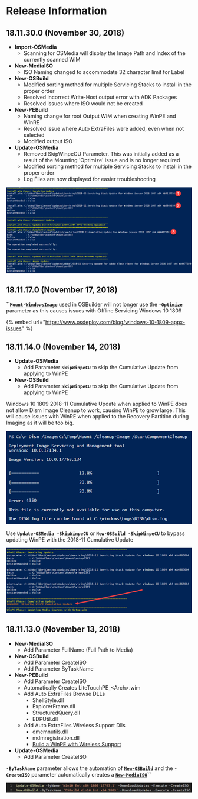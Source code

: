 # Release Information

## 18.11.30.0 \(November 30, 2018\)

* **Import-OSMedia**
  * Scanning for OSMedia will display the Image Path and Index of the currently scanned WIM
* **New-MediaISO**
  * ISO Naming changed to accommodate 32 character limit for Label
* **New-OSBuild**
  * Modified sorting method for multiple Servicing Stacks to install in the proper order
  * Resolved incorrect Write-Host output error with ADK Packages
  * Resolved issues where ISO would not be created
* **New-PEBuild**
  * Naming change for root Output WIM when creating WinPE and WinRE
  * Resolved issue where Auto ExtraFiles were added, even when not selected
  * Modified output ISO
* **Update-OSMedia**
  * Removed SkipWinpeCU Parameter.  This was initially added as a result of the Mounting 'Optimize' issue and is no longer required
  * Modified sorting method for multiple Servicing Stacks to install in the proper order
  * Log Files are now displayed for easier troubleshooting

![](../../.gitbook/assets/2018-11-30_13-06-45.png)

## 18.11.17.0 \(November 17, 2018\)

**\`\`**[**`Mount-WindowsImage`**](https://docs.microsoft.com/en-us/powershell/module/dism/mount-windowsimage?view=win10-ps) used in OSBuilder will not longer use the **`-Optimize`** parameter as this causes issues with Offline Servicing Windows 10 1809

{% embed url="https://www.osdeploy.com/blog/windows-10-1809-appx-issues" %}

## 18.11.14.0 \(November 14, 2018\)

* **Update-OSMedia**
  * Add Parameter **`SkipWinpeCU`** to skip the Cumulative Update from applying to WinPE
* **New-OSBuild**
  * Add Parameter **`SkipWinpeCU`** to skip the Cumulative Update from applying to WinPE

Windows 10 1809 2018-11 Cumulative Update when applied to WinPE does not allow Dism Image Cleanup to work, causing WinPE to grow large.  This will cause issues with WinRE when applied to the Recovery Partition during Imaging as it will be too big.  

![](../../.gitbook/assets/2018-11-14_2-51-14.png)

Use **`Update-OSMedia -SkipWinpeCU`** or **`New-OSBuild -SkipWinpeCU`** to bypass updating WinPE with the 2018-11 Cumulative Update

![](../../.gitbook/assets/2018-11-14_10-41-41.png)

## 18.11.13.0 \(November 13, 2018\)

* **New-MediaISO**
  * Add Parameter FullName \(Full Path to Media\)
* **New-OSBuild**
  * Add Parameter CreateISO
  * Add Parameter ByTaskName
* **New-PEBuild**
  * Add Parameter CreateISO
  * Automatically Creates LiteTouchPE\_&lt;Arch&gt;.wim
  * Add Auto ExtraFiles Browse DLLs
    * ShellStyle.dll
    * ExplorerFrame.dll
    * StructuredQuery.dll
    * EDPUtil.dll
  * Add Auto ExtraFiles Wireless Support Dlls
    * dmcmnutils.dll
    * mdmregistration.dll
    * [Build a WinPE with Wireless Support](http://www.scconfigmgr.com/2018/03/06/build-a-winpe-with-wireless-support/)
* **Update-OSMedia**
  * Add Parameter CreateISO

**`-ByTaskName`** parameter allows the automation of [**`New-OSBuild`**](../osbuild/new-osbuild.md) and the **`-CreateISO`** parameter automatically creates a [**`New-MediaISO`**](../how-to/new-mediaiso.md)**\`\`**

![](../../.gitbook/assets/2018-11-07_0-54-20.png)



